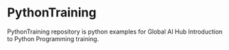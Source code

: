 # PythonTraining
PythonTraining repository is python examples for Global AI Hub Introduction to Python Programming training.
